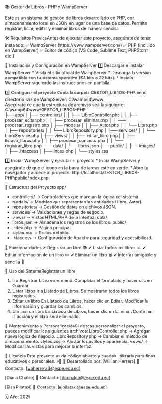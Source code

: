 📚 Gestor de Libros - PHP y WampServer

Este es un sistema de gestión de libros desarrollado en PHP, con almacenamiento local en JSON en lugar de una base de datos. Permite registrar, listar, editar y eliminar libros de manera sencilla.

🛠️ Requisitos PreviosAntes de ejecutar este proyecto, asegúrate de tener instalado:
✅ WampServer (https://www.wampserver.com/)
✅ PHP (incluido en WampServer)
✅ Editor de código (VS Code, Sublime Text, PHPStorm, etc.)

👥 Instalación y Configuración en WampServer
1️⃣ Descargar e instalar WampServer
    * Visita el sitio oficial de WampServer
    * Descarga la versión compatible con tu sistema operativo (64 bits o 32 bits).
    * Instala WampServer siguiendo las instrucciones en pantalla.

2️⃣ Configurar el proyecto
Copia la carpeta GESTOR_LIBROS-PHP en el directorio raíz de WampServer:
C:\wamp64\www\
Asegúrate de que la estructura de archivos sea la siguiente:
C:\wamp64\www\GESTOR_LIBROS-PHP\
├── app/
│   ├── controllers/
│   │   ├── LibroController.php
│   │   ├── procesar_editar.php
│   │   ├── procesar_eliminar.php
│   │   └── procesar_registro.php
│   ├── models/
│   │   ├── Autor.php
│   │   └── Libro.php
│   ├── repositories/
│   │   └── LibroRepository.php
│   ├── services/
│   │   └── LibroService.php
│   ├── views/
│   │   ├── editar_libro.php
│   │   ├── listado_libros.php
│   │   ├── procesar_contacto.php
│   │   └── registrar_libro.php
├── data/
│   └── libros.json
├── public/
│   ├── images/
│   ├── .htaccess
│   ├── index.php
│   └── styles.css

3️⃣ Iniciar WampServer y ejecutar el proyecto
    * Inicia WampServer y asegúrate de que el icono en la barra de tareas esté en verde.
    * Abre tu navegador y accede al proyecto:
    http://localhost/GESTOR_LIBROS-PHP/public/index.php
    
📂 Estructura del Proyecto
app/
* controllers/ → Controladores que manejan la lógica del sistema.
* models/ → Modelos que representan las entidades (Libro, Autor).
* repositories/ → Gestión de datos en archivos JSON.
* services/ → Validaciones y reglas de negocio.
* views/ → Vistas HTML/PHP de la interfaz.
data/
* libros.json → Almacena los registros de los libros.
public/
* index.php → Página principal.
* styles.css → Estilos del sitio.
* .htaccess → Configuración de Apache para seguridad y accesibilidad.

🚀 Funcionalidades
✔ Registrar un libro 📚
✔ Listar todos los libros 📊
✔ Editar información de un libro ✏️
✔ Eliminar un libro 🗑️
✔ Interfaz amigable y sencilla 🎨

🎯 Uso del SistemaRegistrar un libro
1. Ir a Registrar Libro en el menú.
Completar el formulario y hacer clic en Guardar.
2. Listar libros
Ir a Listado de Libros.
Se mostrarán todos los libros registrados.
3. Editar un libro
En Listado de Libros, hacer clic en Editar.
Modificar la información y guardar los cambios.
4. Eliminar un libro
En Listado de Libros, hacer clic en Eliminar.
Confirmar la acción y el libro será eliminado.

🔧 Mantenimiento y PersonalizaciónSi deseas personalizar el proyecto, puedes modificar los siguientes archivos:
LibroController.php → Agregar nueva lógica de negocio.
LibroRepository.php → Cambiar el método de almacenamiento.
styles.css → Ajustar los estilos y apariencia.
views/ → Modificar las vistas para mejorar la interfaz.

📝 Licencia
Este proyecto es de código abierto y puedes utilizarlo para fines educativos o personales. ⚡🚀
📌 Desarrollado por: 
[Willian Herrera]
💎 Contacto: [waherrera3@espe.edu.ec]

[Diana Chalco]
💎 Contacto: [dcchalco@espe.edu.ec]

[Elsa Pilataxi]
💎 Contacto: [ejpilataxi@espe.edu.ec]

🗓 Año: 2025